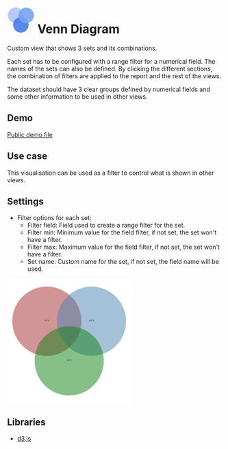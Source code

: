 # ![](icon.svg) Venn Diagram

Custom view that shows 3 sets and its combinations.

Each set has to be configured with a range filter for a numerical field. The names of the sets can also be defined. By clicking the different sections, the combination of filters are applied to the report and the rest of the views.

The dataset should have 3 clear groups defined by numerical fields and some other information to be used in other views.

## Demo
[Public demo file](https://omniscope.me/Demos/Custom+Views/Github/venn+diagram.iox/er/Report)

## Use case

This visualisation can be used as a filter to control what is shown in other views.

## Settings

 - Filter options for each set:
     - Filter field: Field used to create a range filter for the set.
     - Filter min: Minimum value for the field filter, if not set, the set won't have a filter.
     - Filter max: Maximum value for the field filter, if not set, the set won't have a filter.
     - Set name: Custom name for the set, if not set, the field name will be used.

![screenshot](thumbnail.png)

## Libraries
 - [d3.js](https://d3js.org/)
